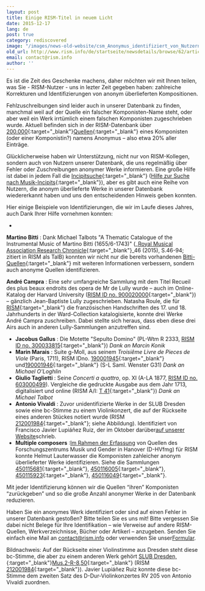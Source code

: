 ```yaml
---
layout: post
title: Einige RISM-Titel in neuem Licht
date: 2015-12-17
lang: de
post: true
category: rediscovered
image: "/images/news-old-website/csm_Anonymus_identifiziert_von_Nutzern_usw_5560e90474.jpg"
old_url: http://www.rism.info/de/startseite/newsdetails/browse/62/article/64/setting-the-rism-records-straight.html
email: contact@rism.info
author: ''
---
```


Es ist die Zeit des Geschenke machens, daher möchten wir mit Ihnen teilen, was Sie - RISM-Nutzer - uns in lezter Zeit gegeben haben: zahlreiche Korrekturen und Identifizierungen von anonym überlieferten Kompositionen.

Fehlzuschreibungen sind leider auch in unserer Datenbank zu finden, manchmal weil auf der Quelle ein falscher Komponisten-Name steht, oder aber weil ein Werk irrtümlich einem falschen Komponisten zugeschrieben wurde. Aktuell befinden sich in der RISM-Datenbank über [200.000](https://opac.rism.info/search?View=rism&author=anonymous){:target="_blank"}[Quellen](https://opac.rism.info/search?View=rism&author=anonymous){:target="_blank"} eines Komponisten (oder einer Komponistin?) namens Anonymus – also etwa 20% aller Einträge.


Glücklicherweise haben wir Unterstützung, nicht nur von RISM-Kollegen, sondern auch von Nutzern unserer Datenbank, die uns regelmäßig über Fehler oder Zuschreibungen anonymer Werke informieren. Eine große Hilfe ist dabei in jedem Fall die [Incipitsuche](https://opac.rism.info/metaopac/start.do?View=rism&SearchType=2&Language=en){:target="_blank"} ([Hilfe zur Suche nach Musik-Incipits](https://opac.rism.info/index.php?id=4&L=1#c47){:target="_blank"}), aber es gibt auch eine Reihe von Nutzern, die anonym überlieferte Werke in unserer Datenbank wiedererkannt haben und uns den entscheidenden Hinweis geben konnten.


Hier einige Beispiele von Identifizierungen, die wir im Laufe dieses Jahres, auch Dank Ihrer Hilfe vornehmen konnten:

-

**Martino Bitti** : Dank Michael Talbots "A Thematic Catalogue of the Instrumental Music of Martino Bitti (1655/6-1743)" (_[Royal Musical Association Research Chronicle](http://dx.doi.org/10.1080/14723808.2014.986256){:target="_blank"}_46 (2015), S.46-94; zitiert in RISM als TalB) konnten wir nicht nur die bereits vorhandenen [Bitti-Quellen](https://opac.rism.info/search?View=rism&author=Martino+Bitti){:target="_blank"} mit weiteren Informationen verbessern, sondern auch anonyme Quellen identifizieren.

**André Campra** : Eine sehr umfangreiche Sammlung mit dem Titel Recueil des plus beaux endroits des opera de Mr de Lully wurde – auch im Online-Katalog der Harvard University ([RISM ID no. 900020000](https://opac.rism.info/search?id=900020000){:target="_blank"}) – gänzlich Jean-Baptiste Lully zugeschrieben. Natasha Roule, die für [RISM](/library_collections/2015/08/03/cataloguing-17th-and-18thcentury-manuscripts-of.html){:target="_blank"} die französischen Handschriften des 17. und 18. Jahrhunderts in der Ward-Collection katalogisierte, konnte drei Werke André Campra zuschreiben. Dabei stellte sich heraus, dass eben diese drei Airs auch in anderen Lully-Sammlungen anzutreffen sind.
- **Jacobus Gallus** : Die Motette "Sepulto Domino" (PL-Wtm R 2333, [RISM ID no. 300033815](https://opac.rism.info/search?id=300033815){:target="_blank"})
_Dank an Marcin Konik_
- **Marin Marais** : Suite g-Moll, aus seinem _Troisiême Livre de Pieces de Viole_ (Paris, 1711), RISM IDno. [190001945](https://opac.rism.info/search?id=190001945){:target="_blank"} und[190001946](https://opac.rism.info/search?id=190001946){:target="_blank"} (S-L Saml. Wenster G31)
_Dank an Michael O'Loghlin_
- **Giulio Taglietti** : Seine _Concerti a quattro_, op. XI (A-LA 1877, [RISM ID no. 603000499](https://opac.rism.info/search?id=603000499 "external-link-new-window")). Vergleiche die gedruckte Ausgabe aus dem Jahr 1713, digitalisiert und online (RISM A/I: [T 41](https://opac.rism.info/search?id=00000990063583){:target="_blank"})
_Dank an Michael Talbot_
- **Antonio Vivaldi** : Zuvor unidentifizierte Werke in der SLUB Dresden sowie eine bc-Stimme zu einem Violinkonzert, die auf der Rückseite eines anderen Stückes notiert wurde (RISM [212001984](https://opac.rism.info/search?id=212001984){:target="_blank"}; siehe Abbildung). Identifiziert von Francisco Javier Lupiáñez Ruiz, der im Oktober darüber[auf unserer Website](/rediscovered/2015/10/08/new-discoveries-of-vivaldi-in-dresden.html)schrieb.
- **Multiple composers** :[Im Rahmen der Erfassung](/library_collections/2015/07/30/two-significant-hanover-collections-now-in-rism.html) von Quellen des Forschungszentrums Musik und Gender in Hanover (D-HVfmg) für RISM konnte Helmut Lauterwasser die Komponisten zahleicher anonym überlieferter Werke identifizieren. Siehe die Sammlungen [450115681](https://opac.rism.info/search?id=450115681){:target="_blank"}, [450116005](https://opac.rism.info/search?id=450116005){:target="_blank"}, [450115923](https://opac.rism.info/search?id=450115923){:target="_blank"}, [450116049](https://opac.rism.info/search?id=450116049){:target="_blank"}.


Mit jeder Identifizierung können wir die Quellen “ihren” Komponisten “zurückgeben” und so die große Anzahl anonymer Werke in der Datenbank reduzieren.

Haben Sie ein anonymes Werk identifiziert oder sind auf einen Fehler in unserer Datenbank gestoßen? Bitte teilen Sie es uns mit! Bitte vergessen Sie dabei nicht Belege für Ihre Identifikation – wie Verweise auf andere RISM-Quellen, Werkverzeichnisse, Bücher oder Artikerl – anzugeben. Senden Sie einfach eine Mail an [contact@rism.info](mailto:contact@rism.info) oder verwenden Sie unser[Formular](/service/feedback.html).

Bildnachweis:
Auf der Rückseite einer Violinstimme aus Dresden steht diese bc-Stimme, die aber zu einem anderen Werk gehört [SLUB Dresden,](http://digital.slub-dresden.de/id335684513){:target="_blank"}[Mus.2-R-8,50](http://digital.slub-dresden.de/id335684513){:target="_blank"} (RISM [212001984](https://opac.rism.info/search?id=212001984){:target="_blank"}). Javier Lupiáñez Ruiz konnte diese bc-Stimme dem zweiten Satz des D-Dur-Violinkonzertes RV 205 von Antonio Vivaldi zuordnen.
